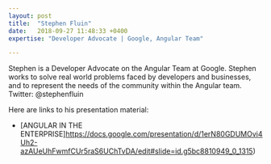 ```yaml
---
layout: post
title:  "Stephen Fluin"
date:   2018-09-27 11:48:33 +0400
expertise: "Developer Advocate | Google, Angular Team"

---
```


Stephen is a Developer Advocate on the Angular Team at Google. Stephen works to solve real world problems faced by developers and businesses, and to represent the needs of the community within the Angular team. 
Twitter: @stephenfluin

Here are links to his presentation material:

- [ANGULAR IN THE ENTERPRISE]https://docs.google.com/presentation/d/1erN80GDUMOvi4Uh2-azAUeUhFwmfCUr5raS6UChTvDA/edit#slide=id.g5bc8810949_0_1315)
